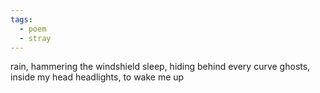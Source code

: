```yaml
---
tags:
  - poem
  - stray
---
```

rain, hammering the windshield
sleep, hiding behind every curve
ghosts, inside my head
headlights, to wake me up